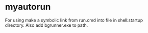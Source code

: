 # myautorun
For using make a symbolic link from run.cmd into file in shell:startup directory.
Also add bgrunner.exe to path.
